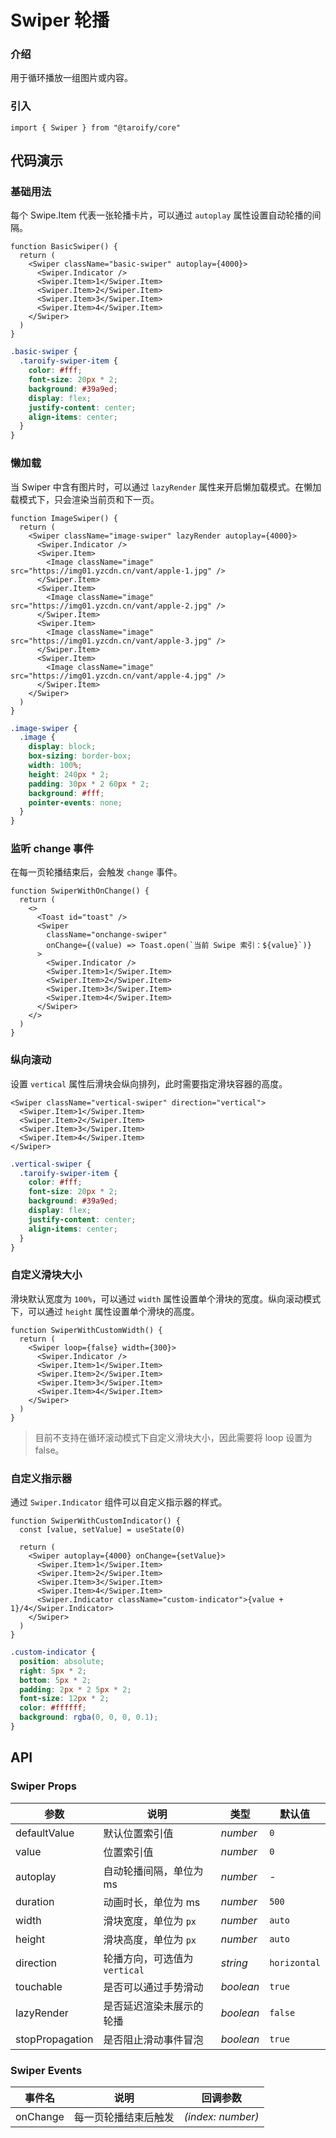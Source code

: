 # Swiper 轮播

### 介绍

用于循环播放一组图片或内容。

### 引入

```tsx
import { Swiper } from "@taroify/core"
```

## 代码演示

### 基础用法

每个 Swipe.Item 代表一张轮播卡片，可以通过 `autoplay` 属性设置自动轮播的间隔。

```tsx
function BasicSwiper() {
  return (
    <Swiper className="basic-swiper" autoplay={4000}>
      <Swiper.Indicator />
      <Swiper.Item>1</Swiper.Item>
      <Swiper.Item>2</Swiper.Item>
      <Swiper.Item>3</Swiper.Item>
      <Swiper.Item>4</Swiper.Item>
    </Swiper>
  )
}
```

```scss
.basic-swiper {
  .taroify-swiper-item {
    color: #fff;
    font-size: 20px * 2;
    background: #39a9ed;
    display: flex;
    justify-content: center;
    align-items: center;
  }
}
```

### 懒加载

当 Swiper 中含有图片时，可以通过 `lazyRender` 属性来开启懒加载模式。在懒加载模式下，只会渲染当前页和下一页。

```tsx
function ImageSwiper() {
  return (
    <Swiper className="image-swiper" lazyRender autoplay={4000}>
      <Swiper.Indicator />
      <Swiper.Item>
        <Image className="image" src="https://img01.yzcdn.cn/vant/apple-1.jpg" />
      </Swiper.Item>
      <Swiper.Item>
        <Image className="image" src="https://img01.yzcdn.cn/vant/apple-2.jpg" />
      </Swiper.Item>
      <Swiper.Item>
        <Image className="image" src="https://img01.yzcdn.cn/vant/apple-3.jpg" />
      </Swiper.Item>
      <Swiper.Item>
        <Image className="image" src="https://img01.yzcdn.cn/vant/apple-4.jpg" />
      </Swiper.Item>
    </Swiper>
  )
}
```

```scss
.image-swiper {
  .image {
    display: block;
    box-sizing: border-box;
    width: 100%;
    height: 240px * 2;
    padding: 30px * 2 60px * 2;
    background: #fff;
    pointer-events: none;
  }
}
```

### 监听 change 事件

在每一页轮播结束后，会触发 `change` 事件。

```tsx
function SwiperWithOnChange() {
  return (
    <>
      <Toast id="toast" />
      <Swiper
        className="onchange-swiper"
        onChange={(value) => Toast.open(`当前 Swipe 索引：${value}`)}
      >
        <Swiper.Indicator />
        <Swiper.Item>1</Swiper.Item>
        <Swiper.Item>2</Swiper.Item>
        <Swiper.Item>3</Swiper.Item>
        <Swiper.Item>4</Swiper.Item>
      </Swiper>
    </>
  )
}
```

### 纵向滚动

设置 `vertical` 属性后滑块会纵向排列，此时需要指定滑块容器的高度。

```tsx
<Swiper className="vertical-swiper" direction="vertical">
  <Swiper.Item>1</Swiper.Item>
  <Swiper.Item>2</Swiper.Item>
  <Swiper.Item>3</Swiper.Item>
  <Swiper.Item>4</Swiper.Item>
</Swiper>
```

```scss
.vertical-swiper {
  .taroify-swiper-item {
    color: #fff;
    font-size: 20px * 2;
    background: #39a9ed;
    display: flex;
    justify-content: center;
    align-items: center;
  }
}
```

### 自定义滑块大小

滑块默认宽度为 `100%`，可以通过 `width` 属性设置单个滑块的宽度。纵向滚动模式下，可以通过 `height` 属性设置单个滑块的高度。

```tsx
function SwiperWithCustomWidth() {
  return (
    <Swiper loop={false} width={300}>
      <Swiper.Indicator />
      <Swiper.Item>1</Swiper.Item>
      <Swiper.Item>2</Swiper.Item>
      <Swiper.Item>3</Swiper.Item>
      <Swiper.Item>4</Swiper.Item>
    </Swiper>
  )
}
```

> 目前不支持在循环滚动模式下自定义滑块大小，因此需要将 loop 设置为 false。
>

### 自定义指示器

通过 `Swiper.Indicator` 组件可以自定义指示器的样式。

```tsx
function SwiperWithCustomIndicator() {
  const [value, setValue] = useState(0)

  return (
    <Swiper autoplay={4000} onChange={setValue}>
      <Swiper.Item>1</Swiper.Item>
      <Swiper.Item>2</Swiper.Item>
      <Swiper.Item>3</Swiper.Item>
      <Swiper.Item>4</Swiper.Item>
      <Swiper.Indicator className="custom-indicator">{value + 1}/4</Swiper.Indicator>
    </Swiper>
  )
}
```

```scss
.custom-indicator {
  position: absolute;
  right: 5px * 2;
  bottom: 5px * 2;
  padding: 2px * 2 5px * 2;
  font-size: 12px * 2;
  color: #ffffff;
  background: rgba(0, 0, 0, 0.1);
}
```

## API

### Swiper Props

| 参数             | 说明                     | 类型               | 默认值    |
| ---------------- | ------------------------ | ------------------ | --------- |
| defaultValue     | 默认位置索引值           | _number_ | `0`       |
| value            | 位置索引值           | _number_ | `0`       |
| autoplay         | 自动轮播间隔，单位为 ms  | _number_ | -         |
| duration         | 动画时长，单位为 ms      | _number_ | `500`     |
| width            | 滑块宽度，单位为 `px`    | _number_ | `auto`    |
| height           | 滑块高度，单位为 `px`    | _number_ | `auto`    |
| direction        | 轮播方向，可选值为 `vertical` | _string_     | `horizontal`   |
| touchable        | 是否可以通过手势滑动     | _boolean_          | `true`    |
| lazyRender       | 是否延迟渲染未展示的轮播 | _boolean_          | `false`   |
| stopPropagation  | 是否阻止滑动事件冒泡     | _boolean_          | `true`    |

### Swiper Events

| 事件名 | 说明                 | 回调参数            |
| ------ | -------------------- | ------------------- |
| onChange | 每一页轮播结束后触发 | _(index: number)_ |
